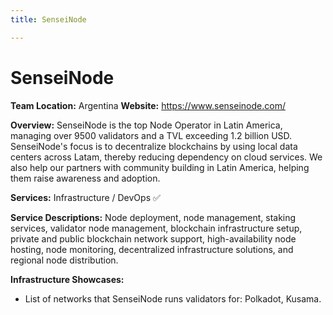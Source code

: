 ```yaml
---
title: SenseiNode

---
```


# SenseiNode
**Team Location:** Argentina
**Website:** https://www.senseinode.com/ 

**Overview:**
SenseiNode is the top Node Operator in Latin America, managing over 9500 validators and a TVL exceeding 1.2 billion USD. SenseiNode's focus is to decentralize blockchains by using local data centers across Latam, thereby reducing dependency on cloud services. We also help our partners with community building in Latin America, helping them raise awareness and adoption.

**Services:** 
Infrastructure / DevOps  ✅ 

**Service Descriptions:** Node deployment, node management, staking services, validator node management, blockchain infrastructure setup, private and public blockchain network support, high-availability node hosting, node monitoring, decentralized infrastructure solutions, and regional node distribution.

**Infrastructure Showcases:** 
* List of networks that SenseiNode runs validators for: Polkadot, Kusama.
